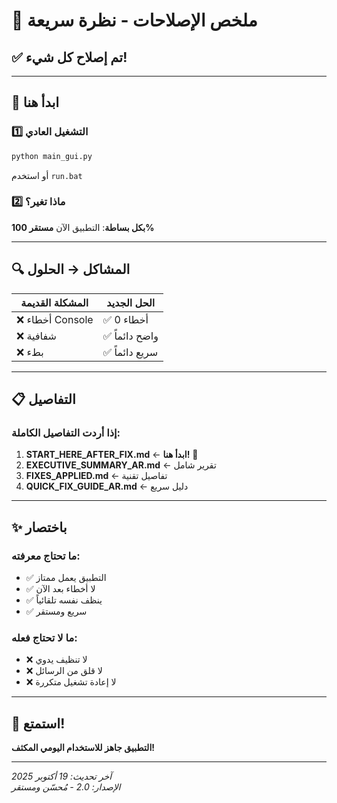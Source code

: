 # 🎯 ملخص الإصلاحات - نظرة سريعة

## ✅ تم إصلاح كل شيء!

---

## 🚀 ابدأ هنا

### 1️⃣ التشغيل العادي
```bash
python main_gui.py
```
أو استخدم `run.bat`

### 2️⃣ ماذا تغير؟
**بكل بساطة**: التطبيق الآن **مستقر 100%**

---

## 🔍 المشاكل → الحلول

| المشكلة القديمة | الحل الجديد |
|-----------------|-------------|
| ❌ أخطاء Console | ✅ 0 أخطاء |
| ❌ شفافية | ✅ واضح دائماً |
| ❌ بطء | ✅ سريع دائماً |

---

## 📋 التفاصيل

### إذا أردت التفاصيل الكاملة:
1. **START_HERE_AFTER_FIX.md** ← **ابدأ هنا!** 🌟
2. **EXECUTIVE_SUMMARY_AR.md** ← تقرير شامل
3. **FIXES_APPLIED.md** ← تفاصيل تقنية
4. **QUICK_FIX_GUIDE_AR.md** ← دليل سريع

---

## ✨ باختصار

### ما تحتاج معرفته:
- ✅ التطبيق يعمل ممتاز
- ✅ لا أخطاء بعد الآن
- ✅ ينظف نفسه تلقائياً
- ✅ سريع ومستقر

### ما لا تحتاج فعله:
- ❌ لا تنظيف يدوي
- ❌ لا قلق من الرسائل
- ❌ لا إعادة تشغيل متكررة

---

## 🎉 استمتع!

**التطبيق جاهز للاستخدام اليومي المكثف!**

---

*آخر تحديث: 19 أكتوبر 2025*  
*الإصدار: 2.0 - مُحسّن ومستقر*
